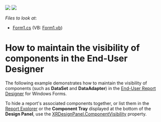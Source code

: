<!-- default badges list -->
[![](https://img.shields.io/badge/Open_in_DevExpress_Support_Center-FF7200?style=flat-square&logo=DevExpress&logoColor=white)](https://supportcenter.devexpress.com/ticket/details/E905)
[![](https://img.shields.io/badge/📖_How_to_use_DevExpress_Examples-e9f6fc?style=flat-square)](https://docs.devexpress.com/GeneralInformation/403183)
<!-- default badges end -->
<!-- default file list -->
*Files to look at*:

* [Form1.cs](./CS/Form1.cs) (VB: [Form1.vb](./VB/Form1.vb))
<!-- default file list end -->
# How to maintain the visibility of components in the End-User Designer


<p>The following example demonstrates how to maintain the visibility of components (such as <strong>DataSet</strong> and <strong>DataAdapter</strong>) in the <a href="http://documentation.devexpress.com/#XtraReports/CustomDocument1198"><u>End-User Report Designer</u></a> for Windows Forms.</p><p>To hide a report's associated components together, or list them in the <a href="http://documentation.devexpress.com/#XtraReports/CustomDocument4258"><u>Report Explorer</u></a> or the <strong>Component Tray</strong> displayed at the bottom of the <strong>Design Panel</strong>, use the <a href="http://documentation.devexpress.com/#XtraReports/DevExpressXtraReportsUserDesignerXRDesignPanel_ComponentVisibilitytopic"><u>XRDesignPanel.ComponentVisibility</u></a> property.</p>

<br/>


